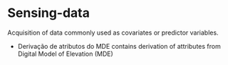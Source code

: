 # Sensing-data
Acquisition of data commonly used as covariates or predictor variables.
- Derivação de atributos do MDE contains derivation of attributes from Digital Model of Elevation (MDE)